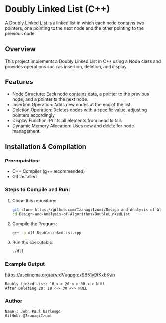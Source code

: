# Doubly Linked List (C++)
A Doubly Linked List is a linked list in which each node contains two pointers, one pointing to the next node and the other pointing to the previous node.

## Overview
This project implements a Doubly Linked List in C++ using a Node class and provides operations such as insertion, deletion, and display.

## Features
- Node Structure: Each node contains data, a pointer to the previous node, and a pointer to the next node.
- Insertion Operation: Adds new nodes at the end of the list.
- Deletion Operation: Deletes nodes with a specific value, adjusting pointers accordingly.
- Display Function: Prints all elements from head to tail.
- Dynamic Memory Allocation: Uses new and delete for node management.

## Installation & Compilation
### Prerequisites:
- C++ Compiler (g++ recommended)
- Git installed

### Steps to Compile and Run:
1. Clone this repository:
   ```sh
   git clone https://github.com/IzanagiIzumi/Design-and-Analysis-of-Algorithms.git
   cd Design-and-Analysis-of-Algorithms/DoubleLinkedList

2. Compile the Program:
   ```sh
   g++ -o dll DoubleLinkedList.cpp

3. Run the executable:
   ```sh
   ./dll

### Example Output

   https://asciinema.org/a/wrdVugpgrcx9B51y9fKxbKyin

    Doubly Linked List: 10 <-> 20 <-> 30 <-> NULL
    After Deleting 20: 10 <-> 30 <-> NULL
    
### Author

    Name : John Paul Barlongo
    GitHub: @IzanagiIzumi
